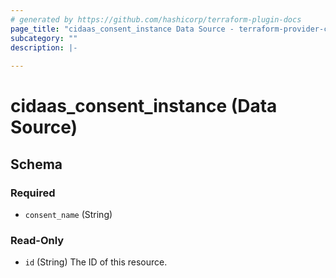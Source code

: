 ```yaml
---
# generated by https://github.com/hashicorp/terraform-plugin-docs
page_title: "cidaas_consent_instance Data Source - terraform-provider-cidaas"
subcategory: ""
description: |-
  
---
```


# cidaas_consent_instance (Data Source)





<!-- schema generated by tfplugindocs -->
## Schema

### Required

- `consent_name` (String)

### Read-Only

- `id` (String) The ID of this resource.
